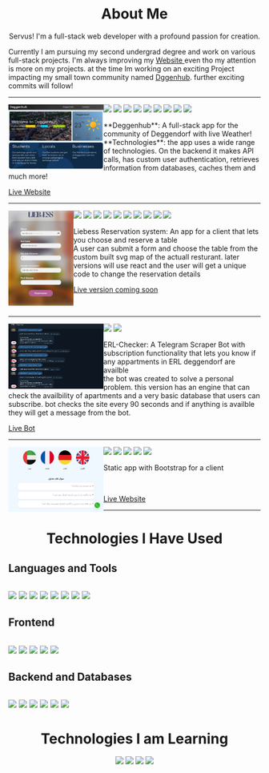 
<h1 align="center">About Me</h1>
<p align="center"> Servus! I'm a full-stack web developer with a profound passion for creation.
</p>
<p>Currently I am pursuing my second undergrad degree and work on various full-stack projects. I'm always improving my <span><a href="http://www.farbodmatin.ir"> Website </a></span>even tho my attention is more on my projects. at the time Im working on an exciting Project impacting my small town community named <a href="http://www.deggenhub.de">Dggenhub</a>. further exciting commits will follow!</p>


<hr>

  <img width="190" height="130" margin="20" align="left" src="deggenhub cover.JPG"/>


  <p>
<img src="https://img.shields.io/badge/django-%23092E20?style=for-the-badge&logo=django&logoColor=white"/>
<img src="https://img.shields.io/badge/cookiecutter-%23D4AA00?style=for-the-badge&logo=cookiecutter&logoColor=white"/>
<img src="https://img.shields.io/badge/docker-%232496ED?style=for-the-badge&logo=docker&logoColor=white"/>
<img src="https://img.shields.io/badge/nginx-%23009639?style=for-the-badge&logo=nginx&logoColor=white"/>
<img src="https://img.shields.io/badge/redis-%23DC382D?style=for-the-badge&logo=redis&logoColor=white"/>
<img src="https://img.shields.io/badge/javascript-%23F7DF1E?style=for-the-badge&logo=javascript&logoColor=white"/>
    <img src="https://img.shields.io/badge/Postgres-316192?style=for-the-badge&logo=postgresql&logoColor=white"/>
    <img src="https://img.shields.io/badge/GIT-E44C30?style=for-the-badge&logo=git&logoColor=white"/>
  <img src="https://img.shields.io/badge/Linux-FCC624?style=for-the-badge&logo=linux&logoColor=black"/>
  </p>

<p>
**Deggenhub**: A full-stack app for the community of Deggendorf with live Weather!<br>
**Technologies**: the app uses a wide range of technologies. On the backend it makes API calls, has custom user authentication, retrieves information from databases, caches them and much more!
</p>

  <a href="https://deggenhub.de" target="_blank">Live Website</a>



  <hr>


<p>
  <img width="130" height="190" align="left" src="liebess.JPG"/>

  <p>
<img src="https://img.shields.io/badge/node.js-%23339933?style=for-the-badge&logo=nodedotjs&logoColor=white"/>
<img src="https://img.shields.io/badge/Express.js%20-white?style=for-the-badge&logo=express&labelColor=%23000000"/>
<img src="https://img.shields.io/badge/mongodb-%2347A248?style=for-the-badge&logo=mongodb&logoColor=white&labelColor=%2347A248"/>
<img src="https://img.shields.io/badge/HTML5-%23E34F26?style=for-the-badge&logo=html5&logoColor=white"/>
<img src="https://img.shields.io/badge/css-%231572B6?style=for-the-badge&logo=css3&logoColor=white"/>
<img src="https://img.shields.io/badge/Bootstrap-%237952B3?style=for-the-badge&logo=bootstrap&logoColor=white"/>
<img src="https://img.shields.io/badge/javascript-%23F7DF1E?style=for-the-badge&logo=javascript&logoColor=white"/>
  <img src="https://img.shields.io/badge/GIT-E44C30?style=for-the-badge&logo=git&logoColor=white"/>
<img src="https://img.shields.io/badge/Linux-FCC624?style=for-the-badge&logo=linux&logoColor=black"/>
<img src="https://img.shields.io/badge/nginx-%23009639?style=for-the-badge&logo=nginx&logoColor=white"/>
  </p>

<p>Liebess Reservation system: An app for a client that lets you choose and reserve a table<br>
A user can submit a form and choose the table from the custom built svg map of the actuall resturant. later versions will use react and the user will get a unique code to change the reservation details
</p>

  <a href=#>Live version coming soon</a>
</p>


<br>


<hr>
<p>
  <img width="190" height="130" align="left" src="tel.JPG"/>

  <p>
    <img src="https://img.shields.io/badge/telegram-%232496ED?style=for-the-badge&logo=telegram&logoColor=white"/>
    <img src="https://img.shields.io/badge/GIT-E44C30?style=for-the-badge&logo=git&logoColor=white"/>

  </p>

<p>ERL-Checker: A Telegram Scraper Bot with subscription functionality that lets you know if any appartments in ERL deggendorf are availble<br>
the bot was created to solve a personal problem. this version has an engine that can check the availbility of apartments and a very basic database that users can subscribe. bot checks the site every 90 seconds and if anything is availble they will get a message from the bot.
</p>


  <a href="https://t.me/erlcheckerbot">Live Bot</a>
</p>

<hr>


  <img width="190" height="130" align="left" src="standard-academy.JPG"/>

  <p>
<img src="https://img.shields.io/badge/HTML5-%23E34F26?style=for-the-badge&logo=html5&logoColor=white"/>
<img src="https://img.shields.io/badge/css-%231572B6?style=for-the-badge&logo=css3&logoColor=white"/>
<img src="https://img.shields.io/badge/Bootstrap-%237952B3?style=for-the-badge&logo=bootstrap&logoColor=white"/>
<img src="https://img.shields.io/badge/javascript-%23F7DF1E?style=for-the-badge&logo=javascript&logoColor=white"/>
  <img src="https://img.shields.io/badge/GIT-E44C30?style=for-the-badge&logo=git&logoColor=white"/>
  </p>

  <p>
Static app with Bootstrap for a client
</p>

<br>

  <a href="https://standard-academy.ir" target="_blank">Live Website</a>

<hr>





<h1 align="center">Technologies I Have Used</h1>
<p align="center">
  <h2>Languages and Tools<h2>
  <img src="https://img.shields.io/badge/GIT-E44C30?style=for-the-badge&logo=git&logoColor=white"/>
  <img src="https://img.shields.io/badge/Linux-FCC624?style=for-the-badge&logo=linux&logoColor=black"/>
  <img src="https://img.shields.io/badge/Python-593D88?style=for-the-badge&logo=python&logoColor=white"/>
  <img src="https://img.shields.io/badge/node.js-%23339933?style=for-the-badge&logo=nodedotjs&logoColor=white"/>
  <img src="https://img.shields.io/badge/nginx-%23009639?style=for-the-badge&logo=nginx&logoColor=white"/>
  <img src="https://img.shields.io/badge/docker-%232496ED?style=for-the-badge&logo=docker&logoColor=white"/>
  <img src="https://img.shields.io/badge/telegram-%232496ED?style=for-the-badge&logo=telegram&logoColor=white"/>
  <img src="https://img.shields.io/badge/redis-%23DC382D?style=for-the-badge&logo=redis&logoColor=white"/>
</p>
<h2>Frontend<h2>

<img src="https://img.shields.io/badge/HTML5-%23E34F26?style=for-the-badge&logo=html5&logoColor=white"/>
<img src="https://img.shields.io/badge/css-%231572B6?style=for-the-badge&logo=css3&logoColor=white"/>
<img src="https://img.shields.io/badge/Bootstrap-%237952B3?style=for-the-badge&logo=bootstrap&logoColor=white"/>
<img src="https://img.shields.io/badge/javascript-%23F7DF1E?style=for-the-badge&logo=javascript&logoColor=white"/>
    <img src="https://img.shields.io/badge/three.js-%23000000?style=for-the-badge&logo=threedotjs&logoColor=white"/>



<h2>Backend and Databases<h2>
  <img src="https://img.shields.io/badge/django-%23092E20?style=for-the-badge&logo=django&logoColor=white"/>
  <img src="https://img.shields.io/badge/Express.js%20-white?style=for-the-badge&logo=express&labelColor=%23000000"/>
  <img src="https://img.shields.io/badge/cookiecutter-%23D4AA00?style=for-the-badge&logo=cookiecutter&logoColor=white"/>
  <img src="https://img.shields.io/badge/flask-%23000000?style=for-the-badge&logo=flask&logoColor=white"/>
  <img src="https://img.shields.io/badge/Postgres-316192?style=for-the-badge&logo=postgresql&logoColor=white"/>
  <img src="https://img.shields.io/badge/mongodb-%2347A248?style=for-the-badge&logo=mongodb&logoColor=white&labelColor=%2347A248"/>



<h1 align="center">Technologies I am Learning</h1>
<p align="center">

  <img src="https://img.shields.io/badge/typescript-%233178C6?style=for-the-badge&logo=typescript&logoColor=white"/>
  <img src="https://img.shields.io/badge/React-20232A?style=for-the-badge&logo=react&logoColor=61DAFB"/>
  <img src="https://img.shields.io/badge/Puppeteer-0081CB?style=for-the-badge&logo=Jira&logoColor=white"/>
  <img src="https://img.shields.io/badge/FastAPI-009688?style=for-the-badge&logo=fastapi&logoColor=white"/>
</p>



